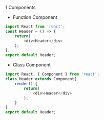 1 Components
* Function Component
```javascript
import React from 'react';
const Header = () => {
    return(
        <div>Header</div>
    );
};
export default Header;
```
* Class Component
```javascript
import React, { Component } from 'react';
class Header extends Component{
    render() {
        return(
            <div>Header</div>
        );
    }
}
export default Header;
```
